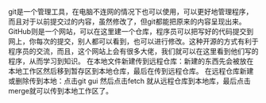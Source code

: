 
git是一个管理工具，在电脑不连网的情况下也可以使用，可以更好地管理程序，而且对于以前提交过的内容，虽然修改了，但git都能把原来的内容呈现出来。
GitHub则是一个网站，可以在这里建一个仓库，程序员可以把写好的代码提交到网上，你每次的提交，别人都可以看到，也可以进行修改。这种开源的方式有利于程序员的交流，而且，这个网站上会有很多大佬，我们就可以在这里看到他们写的程序，从而学习到知识。
在本地文件新建传到远程仓库：新建的东西先会被放在本地工作区然后移到暂存区到本地仓库，最后在传到远程仓库。
在远程仓库新建或删除传到本地：点击git gui 然后点击fetch 就从远程仓库到本地库，最后点击merge就可以传到本地工作区了。
